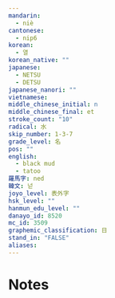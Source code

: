 ```yaml
---
mandarin:
  - niè
cantonese:
  - nip6
korean:
  - 열
korean_native: ""
japanese:
  - NETSU
  - DETSU
japanese_nanori: ""
vietnamese:
middle_chinese_initial: n
middle_chinese_final: et
stroke_count: "10"
radical: 水
skip_number: 1-3-7
grade_level: 名
pos: ""
english:
  - black mud
  - tatoo
羅馬字: ned
韓文: 넏
joyo_level: 表外字
hsk_level: ""
hanmun_edu_level: ""
danayo_id: 8520
mc_id: 3509
graphemic_classification: 日
stand_in: "FALSE"
aliases:
---
```


# Notes
